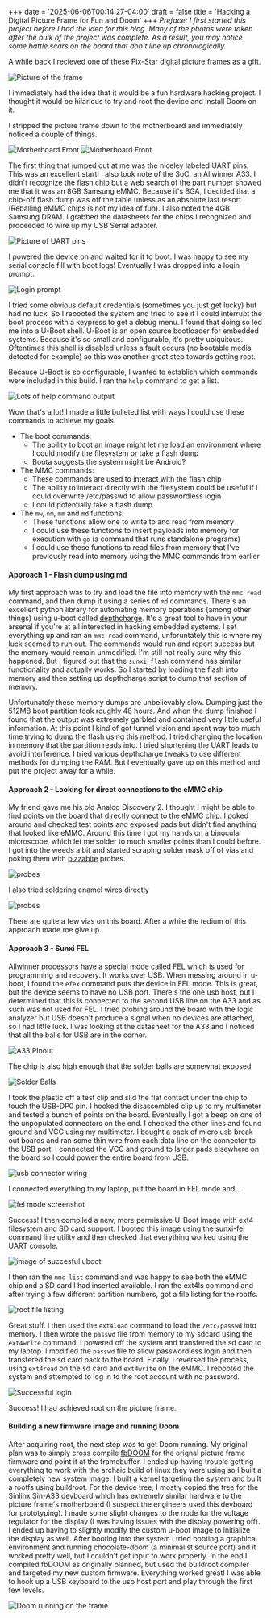 +++
date = '2025-06-06T00:14:27-04:00'
draft = false
title = 'Hacking a Digital Picture Frame for Fun and Doom'
+++
*Preface: I first started this project before I had the idea for this blog. Many of the photos were taken after the bulk of the project was complete. As a result, you may notice some battle scars on the board that don't line up chronologically.*

A while back I recieved one of these Pix-Star digital picture frames as a gift.

![Picture of the frame](/doom-picture-frame-images/frame.png)

I immediately had the idea that it would be a fun hardware hacking project. I thought it would be hilarious to try and root the device and install Doom on it.

I stripped the picture frame down to the motherboard and immediately noticed a couple of things. 

![Motherboard Front](/doom-picture-frame-images/mobo_front.jpg)
![Motherboard Front](/doom-picture-frame-images/mobo_rear.jpg)

The first thing that jumped out at me was the niceley labeled UART pins. This was an excellent start! I also took note of the SoC, an Allwinner A33. I didn't recognize the flash chip but a web search of the part number showed me that it was an 8GB Samsung eMMC. Because it's BGA, I decided that a chip-off flash dump was off the table unless as an absolute last resort (Reballing eMMC chips is not my idea of fun). I also noted the 4GB Samsung DRAM. I grabbed the datasheets for the chips I recognized and proceeded to wire up my USB Serial adapter.

![Picture of UART pins](/doom-picture-frame-images/uart.jpg)

I powered the device on and waited for it to boot. I was happy to see my serial console fill with boot logs! Eventually I was dropped into a login prompt.

![Login prompt](/doom-picture-frame-images/prompt.png)

I tried some obvious default credentials (sometimes you just get lucky) but had no luck. So I rebooted the system and tried to see if I could interrupt the boot process with a keypress to get a debug menu. I found that doing so led me into a U-Boot shell. U-Boot is an open source bootloader for embedded systems. Because it's so small and configurable, it's pretty ubiquitous. Oftentimes this shell is disabled unless a fault occurs (no bootable media detected for example) so this was another great step towards getting root. 

Because U-Boot is so configurable, I wanted to establish which commands were included in this build. I ran the `help` command to get a list.

![Lots of help command output](/doom-picture-frame-images/commands.png)

Wow that's a lot! I made a little bulleted list with ways I could use these commands to achieve my goals.

- The boot commands:
    - The ability to boot an image might let me load an environment where I could modify the filesystem or take a flash dump
    - Boota suggests the system might be Android?
- The MMC commands:
    - These commands are used to interact with the flash chip
    - The ability to interact directly with the filesystem could be useful if I could overwrite /etc/passwd to allow passwordless login
    - I could potentially take a flash dump
- The `mw`, `nm`, `mm` and `md` functions:
    - These functions allow one to write to and read from memory
    - I could use these functions to insert payloads into memory for execution with `go` (a command that runs standalone programs)
    - I could use these functions to read files from memory that I've previously read into memory using the MMC commands from earlier

#### Approach 1 - Flash dump using md

My first approach was to try and load the file into memory with the `mmc read` command, and then dump it using a series of `md` commands. There's an excellent python library for automating memory operations (among other things) using u-boot called [depthcharge](https://github.com/tetrelsec/depthcharge). It's a great tool to have in your arsenal if you're at all interested in hacking embedded systems. I set everything up and ran an `mmc read` command, unforuntately this is where my luck seemed to run out. The commands would run and report success but the memory would remain unmodified. I'm still not really sure why this happened. But I figured out that the `sunxi_flash` command has similar functionality and actually works. So I started by loading the flash into memory and then setting up depthcharge script to dump that section of memory. 

Unfortunately these memory dumps are unbelievably slow. Dumping just the 512MB boot partition took roughly 48 hours. And when the dump finished I found that the output was extremely garbled and contained very little useful information. At this point I kind of got tunnel vision and spent *way* too much time trying to dump the flash using this method. I tried changing the location in memory that the partition reads into. I tried shortening the UART leads to avoid interference. I tried various depthcharge tweaks to use different methods for dumping the RAM. But I eventually gave up on this method and put the project away for a while. 

#### Approach 2 - Looking for direct connections to the eMMC chip

 My friend gave me his old Analog Discovery 2. I thought I might be able to find points on the board that directly connect to the eMMC chip. I poked around and checked test points and exposed pads but didn't find anything that looked like eMMC. Around this time I got my hands on a binocular microscope, which let me solder to much smaller points than I could before. I got into the weeds a bit and started scraping solder mask off of vias and poking them with [pizzabite](https://github.com/whid-injector/PIZZAbite) probes.

 ![probes](/doom-picture-frame-images/probes.png)

 I also tried soldering enamel wires directly

 ![probes](/doom-picture-frame-images/wire.png)

 There are quite a few vias on this board. After a while the tedium of this approach made me give up.

 #### Approach 3 - Sunxi FEL

 Allwinner processors have a special mode called FEL which is used for programming and recovery. It works over USB. When messing around in u-boot, I found the `efex` command puts the device in FEL mode. This is great, but the device seems to have no USB port. There's the one usb host, but I determined that this is connected to the second USB line on the A33 and as such was not used for FEL. I tried probing around the board with the logic analyzer but USB doesn't produce a signal when no devices are attached, so I had little luck. I was looking at the datasheet for the A33 and I noticed that all the balls for USB are in the corner.

 ![A33 Pinout](/doom-picture-frame-images/data.png)

 The chip is also high enough that the solder balls are somewhat exposed

 ![Solder Balls](/doom-picture-frame-images/bga.png)


I took the plastic off a test clip and slid the flat contact under the chip to touch the USB-DP0 pin. I hooked the disassembled clip up to my multimeter and tested a bunch of points on the board. Eventually I got a beep on one of the unpopulated connectors on the end. I checked the other lines and found ground and VCC using my multimeter. I bought a pack of micro usb break out boards and ran some thin wire from each data line on the connector to the USB port. I connected the VCC and ground to larger pads elsewhere on the board so I could power the entire board from USB.

![usb connector wiring](/doom-picture-frame-images/usb.jpg)

I connected everything to my laptop, put the board in FEL mode and...

![fel mode screenshot](/doom-picture-frame-images/fel.jpg)

Success! I then compiled a new, more permissive U-Boot image with ext4 filesystem and SD card support. I booted this image using the sunxi-fel command line utility and then checked that everything worked using the UART console. 

![image of succesful uboot](/doom-picture-frame-images/uboot.jpg)

I then ran the `mmc list` command and was happy to see both the eMMC chip and a SD card I had inserted available. I ran the ext4ls command and after trying a few different partition numbers, got a file listing for the rootfs.

![root file listing](/doom-picture-frame-images/rootfs.png)

Great stuff. I then used the `ext4load` command to load the `/etc/passwd` into memory. I then wrote the `passwd` file from memory to my sdcard using the `ext4write` command. I powered off the system and transfered the sd card to my laptop. I modified the `passwd` file to allow passwordless login and then transfered the sd card back to the board. Finally, I reversed the process, using `ext4read` on the sd card and `ext4write` on the eMMC. I rebooted the system and attempted to log in to the root account with no password.

![Successful login](/doom-picture-frame-images/login.png)

Success! I had achieved root on the picture frame.

#### Building a new firmware image and running Doom

After acquiring root, the next step was to get Doom running. My original plan was to simply cross compile [fbDOOM](https://github.com/maximevince/fbDOOM) for the orignal picture frame firmware and point it at the framebuffer. I ended up having trouble getting everything to work with the archaic build of linux they were using so I built a completely new system image. I built a kernel targeting the system and built a rootfs using buildroot. For the device tree, I mostly copied the tree for the Sinlinx Sin-A33 devboard which has extremely similar hardware to the picture frame's motherboard (I suspect the engineers used this devboard for prototyping). I made some slight changes to the node for the voltage regulator for the display (I was having issues with the display powering off). I ended up having to slightly modify the custom u-boot image to initialize the display as well. After booting into the system I tried booting a graphical environment and running chocolate-doom (a minimalist source port) and it worked pretty well, but I couldn't get input to work properly. In the end I compiled fbDOOM as originally planned, but used the buildroot compiler and targeted my new custom firmware. Everything worked great! I was able to hook up a USB keyboard to the usb host port and play through the first few levels.

![Doom running on the frame](/doom-picture-frame-images/doom.jpg)


